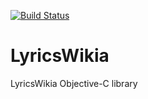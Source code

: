 [![Build Status](https://travis-ci.org/darvin/LyricsWikia.png?branch=master)](https://travis-ci.org/darvin/LyricsWikia)

LyricsWikia
===========

LyricsWikia Objective-C library
